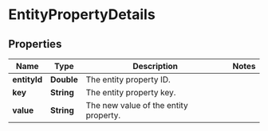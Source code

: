 

# EntityPropertyDetails


## Properties

| Name | Type | Description | Notes |
|------------ | ------------- | ------------- | -------------|
|**entityId** | **Double** | The entity property ID. |  |
|**key** | **String** | The entity property key. |  |
|**value** | **String** | The new value of the entity property. |  |



